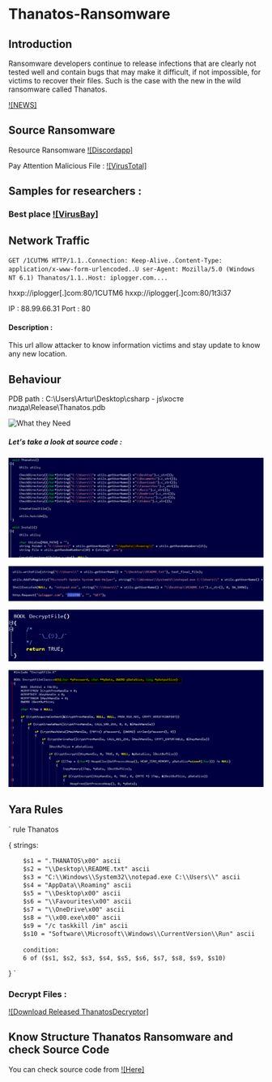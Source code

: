 # Thanatos-Ransomware

## Introduction

Ransomware developers continue to release infections that are clearly not tested well and contain bugs that may make it difficult, if not impossible, for victims to recover their files. Such is the case with the new in the wild ransomware called Thanatos.

[![NEWS]](https://www.bleepingcomputer.com/news/security/thanatos-ransomware-is-first-to-use-bitcoin-cash-messes-up-encryption/)

## Source Ransomware

Resource Ransomware [![Discordapp]](http://cdn.discordapp.com/attachments/230687913581477889/424941165339475968/fastleafdecay.exe)

Pay Attention Malicious File : [![VirusTotal]](https://www.virustotal.com/#/file/42748e1504f668977c0a0b6ac285b9f2935334c0400d0a1df91673c8e3761312/detection)

## Samples for researchers : 

### Best place [![VirusBay]](https://beta.virusbay.io/sample/browse?q=5a89b56c2e969f4b8bf1fa79)

## Network Traffic

`GET /1CUTM6 HTTP/1.1..Connection: Keep-Alive..Content-Type: application/x-www-form-urlencoded..U
ser-Agent: Mozilla/5.0 (Windows NT 6.1) Thanatos/1.1..Host: iplogger.com....`

hxxp://iplogger[.]com:80/1CUTM6
hxxp://iplogger[.]com:80/1t3i37

IP : 88.99.66.31
Port : 80
#### Description :
This url allow attacker to know information victims and stay update to know any new location.

## Behaviour 

PDB path : C:\Users\Artur\Desktop\csharp - js\косте пизда\Release\Thanatos.pdb 

![What they Need](https://1.bp.blogspot.com/-6o-rF1br8oA/WzJOxkbzILI/AAAAAAAAArc/xi9faoPTVMkQ8aklSg4sTly1Eq6ri1tdwCLcBGAs/s640/image9.png)

##### Let's take a look at source code :

![](https://raw.githubusercontent.com/0btemos/Thanatos-Ransomware/master/images/2018-06-28_121655.png)

![](https://raw.githubusercontent.com/0btemos/Thanatos-Ransomware/master/images/2018-06-28_121920.png)

![Decrypt Key](https://raw.githubusercontent.com/0btemos/Thanatos-Ransomware/master/images/2018-06-28_121954.png)

![](https://raw.githubusercontent.com/0btemos/Thanatos-Ransomware/master/images/2018-06-28_122110.png)

## Yara Rules
` rule Thanatos

{
        strings:

        $s1 = ".THANATOS\x00" ascii
        $s2 = "\\Desktop\\README.txt" ascii
        $s3 = "C:\\Windows\\System32\\notepad.exe C:\\Users\\" ascii
        $s4 = "AppData\\Roaming" ascii
        $s5 = "\\Desktop\x00" ascii
        $s6 = "\\Favourites\x00" ascii
        $s7 = "\\OneDrive\x00" ascii
        $s8 = "\\x00.exe\x00" ascii
        $s9 = "/c taskkill /im" ascii
        $s10 = "Software\\Microsoft\\Windows\\CurrentVersion\\Run" ascii

        condition:
        6 of ($s1, $s2, $s3, $s4, $s5, $s6, $s7, $s8, $s9, $s10)
} `
### Decrypt Files :

[![Download Released ThanatosDecryptor]](https://github.com/0btemos/Thanatos-Ransomware/tree/master/Release)

## Know Structure Thanatos Ransomware and check Source Code

You can check source code from [![Here]](https://github.com/0btemos/Thanatos-Ransomware/tree/master/ThanatosSource)

